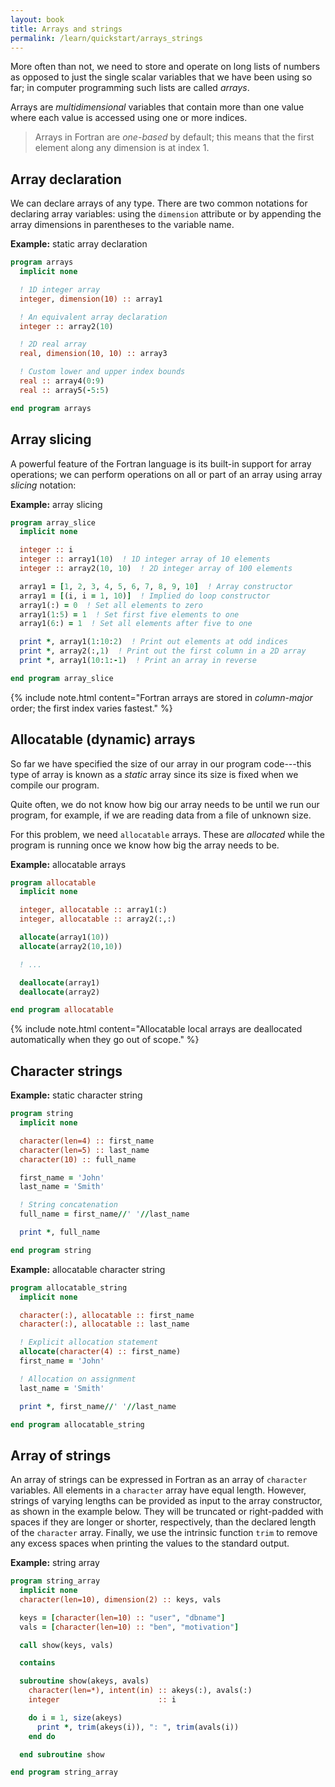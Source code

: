 ```yaml
---
layout: book
title: Arrays and strings
permalink: /learn/quickstart/arrays_strings
---
```




More often than not, we need to store and operate on long lists of numbers as opposed to just the single scalar variables
that we have been using so far; in computer programming such lists are called  _arrays_.

Arrays are _multidimensional_ variables that contain more than one value
where each value is accessed using one or more indices.

>Arrays in Fortran are _one-based_ by default; this means
>that the first element along any dimension is at index 1.


## Array declaration

We can declare arrays of any type. There are two common notations for declaring array variables:
using the `dimension` attribute or by appending the array dimensions in parentheses to the variable name.

__Example:__ static array declaration
```fortran
program arrays
  implicit none

  ! 1D integer array
  integer, dimension(10) :: array1

  ! An equivalent array declaration
  integer :: array2(10)

  ! 2D real array
  real, dimension(10, 10) :: array3

  ! Custom lower and upper index bounds
  real :: array4(0:9)
  real :: array5(-5:5)

end program arrays
```

## Array slicing

A powerful feature of the Fortran language is its built-in support for array operations;
we can perform operations on all or part of an array using array _slicing_ notation:

__Example:__ array slicing
```fortran
program array_slice
  implicit none

  integer :: i
  integer :: array1(10)  ! 1D integer array of 10 elements
  integer :: array2(10, 10)  ! 2D integer array of 100 elements

  array1 = [1, 2, 3, 4, 5, 6, 7, 8, 9, 10]  ! Array constructor
  array1 = [(i, i = 1, 10)]  ! Implied do loop constructor
  array1(:) = 0  ! Set all elements to zero
  array1(1:5) = 1  ! Set first five elements to one
  array1(6:) = 1  ! Set all elements after five to one

  print *, array1(1:10:2)  ! Print out elements at odd indices
  print *, array2(:,1)  ! Print out the first column in a 2D array
  print *, array1(10:1:-1)  ! Print an array in reverse

end program array_slice
```

{% include note.html content="Fortran arrays are stored in _column-major_ order; the first
index varies fastest." %}

## Allocatable (dynamic) arrays

So far we have specified the size of our array in our program code---this
type of array is known as a _static_ array since its size is fixed when
we compile our program.

Quite often, we do not know how big our array needs to be until we run our program, for example, if we are reading data from a file of unknown size.

For this problem, we need `allocatable` arrays.
These are _allocated_ while the program is running once we know how big the array needs to be.

__Example:__ allocatable arrays
```fortran
program allocatable
  implicit none

  integer, allocatable :: array1(:)
  integer, allocatable :: array2(:,:)

  allocate(array1(10))
  allocate(array2(10,10))

  ! ...

  deallocate(array1)
  deallocate(array2)

end program allocatable
```

{% include note.html content="Allocatable local arrays are deallocated automatically
when they go out of scope." %}


## Character strings


__Example:__ static character string
```fortran
program string
  implicit none

  character(len=4) :: first_name
  character(len=5) :: last_name
  character(10) :: full_name

  first_name = 'John'
  last_name = 'Smith'

  ! String concatenation
  full_name = first_name//' '//last_name

  print *, full_name

end program string
```

__Example:__ allocatable character string
```fortran
program allocatable_string
  implicit none

  character(:), allocatable :: first_name
  character(:), allocatable :: last_name

  ! Explicit allocation statement
  allocate(character(4) :: first_name)
  first_name = 'John'

  ! Allocation on assignment
  last_name = 'Smith'

  print *, first_name//' '//last_name

end program allocatable_string
```


## Array of strings

An array of strings can be expressed in Fortran as an array of `character` variables.
All elements in a `character` array have equal length.
However, strings of varying lengths can be provided as input to the array constructor, as shown in the example below.
They will be truncated or right-padded with spaces if they are longer or shorter, respectively, than the declared length of the `character` array.
Finally, we use the intrinsic function `trim` to remove any excess spaces when printing the values to the standard output.


__Example:__ string array
```fortran
program string_array
  implicit none
  character(len=10), dimension(2) :: keys, vals

  keys = [character(len=10) :: "user", "dbname"]
  vals = [character(len=10) :: "ben", "motivation"]

  call show(keys, vals)

  contains

  subroutine show(akeys, avals)
    character(len=*), intent(in) :: akeys(:), avals(:)
    integer                      :: i

    do i = 1, size(akeys)
      print *, trim(akeys(i)), ": ", trim(avals(i))
    end do

  end subroutine show

end program string_array
```
